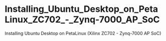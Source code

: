 # Installing_Ubuntu_Desktop_on_PetaLinux_ZC702_-_Zynq-7000_AP_SoC
Installing Ubuntu Desktop on PetaLinux (Xilinx ZC702 - Zynq-7000 AP SoC)
